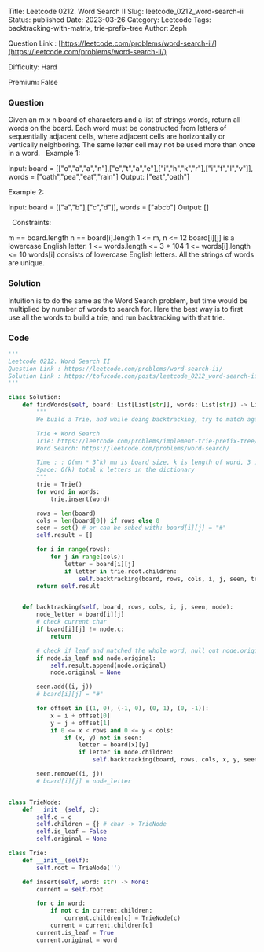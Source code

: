 Title: Leetcode 0212. Word Search II
Slug: leetcode_0212_word-search-ii
Status: published
Date: 2023-03-26
Category: Leetcode
Tags: backtracking-with-matrix, trie-prefix-tree
Author: Zeph

Question Link : [https://leetcode.com/problems/word-search-ii/](https://leetcode.com/problems/word-search-ii/)

Difficulty: Hard

Premium: False

### Question
Given an m x n board of characters and a list of strings words, return all words on the board.
Each word must be constructed from letters of sequentially adjacent cells, where adjacent cells are horizontally or vertically neighboring. The same letter cell may not be used more than once in a word.
 
Example 1:


Input: board = [["o","a","a","n"],["e","t","a","e"],["i","h","k","r"],["i","f","l","v"]], words = ["oath","pea","eat","rain"]
Output: ["eat","oath"]

Example 2:


Input: board = [["a","b"],["c","d"]], words = ["abcb"]
Output: []

 
Constraints:

m == board.length
n == board[i].length
1 <= m, n <= 12
board[i][j] is a lowercase English letter.
1 <= words.length <= 3 * 104
1 <= words[i].length <= 10
words[i] consists of lowercase English letters.
All the strings of words are unique.

### Solution

Intuition is to do the same as the Word Search problem, but time would be multiplied by number of words to search for. Here the best way is to first use all the words to build a trie, and run backtracking with that trie.


### Code
```python
'''
Leetcode 0212. Word Search II
Question Link : https://leetcode.com/problems/word-search-ii/
Solution Link : https://tofucode.com/posts/leetcode_0212_word-search-ii.html
'''

class Solution:
    def findWords(self, board: List[List[str]], words: List[str]) -> List[str]:
        """
        We build a Trie, and while doing backtracking, try to match against the trie.

        Trie + Word Search
        Trie: https://leetcode.com/problems/implement-trie-prefix-tree/
        Word Search: https://leetcode.com/problems/word-search/

        Time : : O(mn * 3^k) mn is board size, k is length of word, 3 is due to 3 way spilt
        Space: O(k) total k letters in the dictionary
        """
        trie = Trie()
        for word in words:
            trie.insert(word)

        rows = len(board)
        cols = len(board[0]) if rows else 0
        seen = set() # or can be subed with: board[i][j] = "#"
        self.result = []

        for i in range(rows):
            for j in range(cols):
                letter = board[i][j]
                if letter in trie.root.children:
                    self.backtracking(board, rows, cols, i, j, seen, trie.root.children[letter])
        return self.result


    def backtracking(self, board, rows, cols, i, j, seen, node):
        node_letter = board[i][j]
        # check current char
        if board[i][j] != node.c:
            return

        # check if leaf and matched the whole word, null out node.original to avoid dups
        if node.is_leaf and node.original:
            self.result.append(node.original)
            node.original = None

        seen.add((i, j))
        # board[i][j] = "#"

        for offset in [(1, 0), (-1, 0), (0, 1), (0, -1)]:
            x = i + offset[0]
            y = j + offset[1]
            if 0 <= x < rows and 0 <= y < cols:
                if (x, y) not in seen:
                    letter = board[x][y]
                    if letter in node.children:
                        self.backtracking(board, rows, cols, x, y, seen, node.children[letter])

        seen.remove((i, j))
        # board[i][j] = node_letter


class TrieNode:
    def __init__(self, c):
        self.c = c
        self.children = {} # char -> TrieNode
        self.is_leaf = False
        self.original = None

class Trie:
    def __init__(self):
        self.root = TrieNode('')

    def insert(self, word: str) -> None:
        current = self.root

        for c in word:
            if not c in current.children:
                current.children[c] = TrieNode(c)
            current = current.children[c]
        current.is_leaf = True
        current.original = word
```

